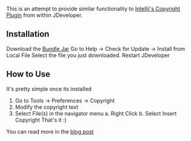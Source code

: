 This is an attempt to provide similar functionality to [Intellij's Copyright Plugin][intellij] from within JDeveloper.

## Installation
Download the [Bundle Jar][bundlejar]
Go to Help -> Check for Update -> Install from Local File
Select the file you just downloaded.
Restart JDeveloper

## How to Use
It's pretty simple once its installed
1. Go to Tools -> Preferences -> Copyright
2. Modify the copyright text
3. Select File(s) in the navigator menu
  a. Right Click
  b. Select Insert Copyright
That's it :)

You can read more in the [blog post][blog_post]

[intellij]:http://www.jetbrains.com/idea/webhelp/generating-and-updating-copyright-notice.html       "Intellij's Copyright Plugin"
[bundlejar]: https://github.com/jacobdanner/jdev-copyright-plugin/blob/master/com.ph477y.jdev.copyright_bundle.zip?raw=true "bundle jar"
[blog_post]: http://g33kd0m.ph477y.com/2011/11/jdeveloper-copyright-plugin.html    "blog post"
